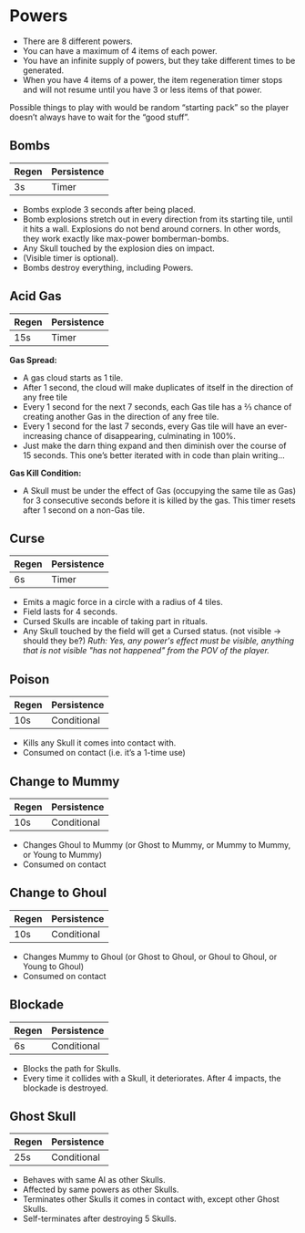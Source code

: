 # Powers

- There are 8 different powers.
- You can have a maximum of 4 items of each power.
- You have an infinite supply of powers, but they take different times to be generated.
- When you have 4 items of a power, the item regeneration timer stops and will not resume until you have 3 or less items of that power.

Possible things to play with would be random “starting pack” so the player doesn’t always have to wait for the “good stuff”.

## Bombs

| Regen | Persistence |
| -- | -- |
| 3s | Timer |

- Bombs explode 3 seconds after being placed.
- Bomb explosions stretch out in every direction from its starting tile, until it hits a wall. Explosions do not bend around corners. In other words, they work exactly like max-power bomberman-bombs.
- Any Skull touched by the explosion dies on impact.
- (Visible timer is optional).
- Bombs destroy everything, including Powers.


## Acid Gas

| Regen | Persistence |
| -- | -- |
| 15s | Timer |

**Gas Spread:**
- A gas cloud starts as 1 tile.
- After 1 second, the cloud will make duplicates of itself in the direction of any free tile
- Every 1 second for the next 7 seconds, each Gas tile has a ⅔ chance of creating another Gas in the direction of any free tile.
- Every 1 second for the last 7 seconds, every Gas tile will have an ever-increasing chance of disappearing, culminating in 100%.
- Just make the darn thing expand and then diminish over the course of 15 seconds. This one’s better iterated with in code than plain writing...

**Gas Kill Condition:**
- A Skull must be under the effect of Gas (occupying the same tile as Gas) for 3 consecutive seconds before it is killed by the gas. This timer resets after 1 second on a non-Gas tile.

## Curse

| Regen | Persistence |
| -- | -- |
| 6s | Timer |

- Emits a magic force in a circle with a radius of 4 tiles.
- Field lasts for 4 seconds.
- Cursed Skulls are incable of taking part in rituals.
- Any Skull touched by the field will get a Cursed status. (not visible → should they be?) *Ruth: Yes, any power's effect must be visible, anything that is not visible "has not happened" from the POV of the player.*


## Poison

| Regen | Persistence |
| -- | -- |
| 10s | Conditional |

- Kills any Skull it comes into contact with.
- Consumed on contact (i.e. it’s a 1-time use)

## Change to Mummy

| Regen | Persistence |
| -- | -- |
| 10s | Conditional |

- Changes Ghoul to Mummy (or Ghost to Mummy, or Mummy to Mummy, or Young to Mummy)
- Consumed on contact

## Change to Ghoul

| Regen | Persistence |
| -- | -- |
| 10s | Conditional |

- Changes Mummy to Ghoul (or Ghost to Ghoul, or Ghoul to Ghoul, or Young to Ghoul)
- Consumed on contact


## Blockade

| Regen | Persistence |
| -- | -- |
| 6s | Conditional |

- Blocks the path for Skulls.
- Every time it collides with a Skull, it deteriorates. After 4 impacts, the blockade is destroyed.

## Ghost Skull

| Regen | Persistence |
| -- | -- |
| 25s | Conditional |

- Behaves with same AI as other Skulls.
- Affected by same powers as other Skulls.
- Terminates other Skulls it comes in contact with, except other Ghost Skulls.
- Self-terminates after destroying 5 Skulls.
